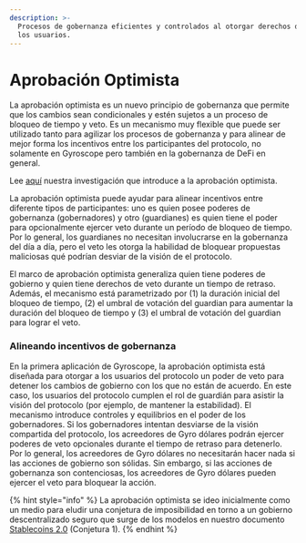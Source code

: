 ```yaml
---
description: >-
  Procesos de gobernanza eficientes y controlados al otorgar derechos de veto a
  los usuarios.
---
```


# Aprobación Optimista

La aprobación optimista es un nuevo principio de gobernanza que permite que los cambios sean condicionales y estén sujetos a un proceso de bloqueo de tiempo y veto. Es un mecanismo muy flexible que puede ser utilizado tanto para agilizar los procesos de gobernanza y para alinear de mejor forma los incentivos entre los participantes del protocolo, no solamente en Gyroscope pero también en la gobernanza de DeFi en general.

Lee [aquí](https://ournetwork.substack.com/p/our-network-deep-dive-2) nuestra investigación que introduce a la aprobación optimista.

La aprobación optimista puede ayudar para alinear incentivos entre diferente tipos de participantes: uno es quien posee poderes de gobernanza (gobernadores) y otro (guardianes) es quien tiene el poder para opcionalmente ejercer veto durante un período de bloqueo de tiempo. Por lo general, los guardianes no necesitan involucrarse en la gobernanza del día a día, pero el veto les otorga la habilidad de bloquear propuestas maliciosas qué podrían desviar de la visión de el protocolo.

El marco de aprobación optimista generaliza quien tiene poderes de gobierno y quien tiene derechos de veto durante un tiempo de retraso. Además, el mecanismo está parametrizado por (1) la duración inicial del bloqueo de tiempo, (2) el umbral de votación del guardian para aumentar la duración del bloqueo de tiempo y (3) el umbral de votación del guardian para lograr el veto.

### Alineando incentivos de gobernanza

En la primera aplicación de Gyroscope, la aprobación optimista está diseñada para otorgar a los usuarios del protocolo un poder de veto para detener los cambios de gobierno con los que no están de acuerdo. En este caso, los usuarios del protocolo cumplen el rol de guardián para asistir la visión del protocolo (por ejemplo, de mantener la estabilidad). El mecanismo introduce controles y equilibrios en el poder de los gobernadores. Si los gobernadores intentan desviarse de la visión compartida del protocolo, los acreedores de Gyro dólares podrán ejercer poderes de veto opcionales durante el tiempo de retraso para detenerlo. Por lo general, los acreedores de Gyro dólares no necesitarán hacer nada si las acciones de gobierno son sólidas. Sin embargo, si las acciones de gobernanza son contenciosas, los acreedores de Gyro dólares pueden ejercer el veto para bloquear la acción.

{% hint style="info" %}
La aprobación optimista se ideo inicialmente como un medio para eludir una conjetura de imposibilidad en torno a un gobierno descentralizado seguro que surge de los modelos en nuestro documento [Stablecoins 2.0](https://arxiv.org/abs/2006.12388) (Conjetura 1).
{% endhint %}
